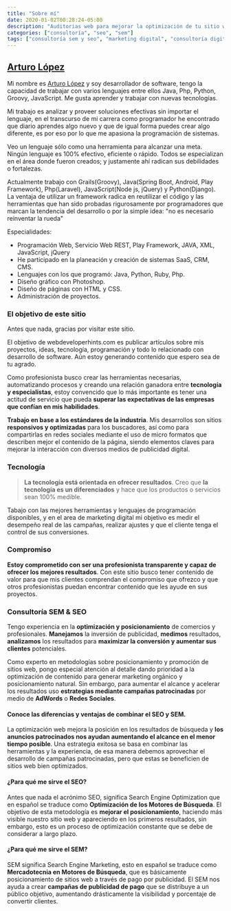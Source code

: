 ```yaml
---
title: "Sobre mí"
date: 2020-01-02T00:28:24-05:00
description: "Auditorias web para mejorar la optimización de tu sitio web, obtén más resultados de la publicidad digital."
categories: ["consultoría", "seo", "sem"]
tags: ["consultoría sem y seo", "marketing digital", "consultoría digital"]
---
```


## [Arturo López](https://arthurolg.com)

Mi nombre es [Arturo López](https://arthurolg.com) y soy desarrollador de software, tengo la capacidad de trabajar con varios lenguajes entre ellos Java, Php, Python, Groovy, JavaScript. Me gusta aprender y trabajar con nuevas tecnologías. 

Mi trabajo es analizar y proveer soluciones efectivas sin importar el lenguaje, en el transcurso de mi carrera como programador he encontrado que diario aprendes algo nuevo y que de igual forma puedes crear algo diferente, es por eso por lo que me apasiona la programación de sistemas.

Veo un lenguaje sólo como una herramienta para alcanzar una meta. Ningún lenguaje es 100% efectivo, eficiente o rápido. Todos se especializan en el área donde fueron creados; y justamente ahí radican sus debilidades o fortalezas.

Actualmente trabajo con Grails(Groovy), Java(Spring Boot, Android, Play Framework), Php(Laravel), JavaScript(Node js, jQuery) y Python(Django). La ventaja de utilizar un framework radica en reutilizar el código y las herramientas que han sido probadas rigurosamente por programadores que marcan la tendencia del desarrollo o por la simple idea: "no es necesario reinventar la rueda"

Especialidades:
- Programación Web, Servicio Web REST, Play Framework, JAVA, XML, JavaScript, jQuery
- He participado en la planeación y creación de sistemas SaaS, CRM, CMS.
- Lenguajes con los que programó: Java, Python, Ruby, Php.
- Diseño gráfico con Photoshop.
- Diseño de páginas con HTML y CSS.
- Administración de proyectos.

### El objetivo de este sitio

Antes que nada, gracias por visitar este sitio. 

El objetivo de webdeveloperhints.com es publicar artículos sobre mis proyectos, ideas, tecnología, programación y todo lo relacionado con desarrollo de software. Aún estoy generando contenido que espero sea de tu agrado.

Como profesionista busco crear las herramientas necesarias, automatizando procesos y creando una relación ganadora entre **tecnología y especialistas**, estoy convencido que lo más importante es tener una actitud de servicio que pueda **superar las expectativas de las empresas que confían en mis habilidades**.

**Trabajo en base a los estándares de la industria**. Mis desarrollos son sitios **responsivos y optimizadas** para los buscadores, así como para compartirlas en redes sociales mediante el uso de micro formatos que describen mejor el contenido de la página, siendo elementos claves para mejorar la interacción con diversos medios de publicidad digital.

### Tecnología

> **La tecnología está orientada en ofrecer resultados**. Creo que **la tecnología es un diferenciados** y hace que los productos o servicios sean 100% medible. 

Tabajo con las mejores herramientas y lenguajes de programación disponibles, y en el area de marketing digital mi objetivo es medir el desempeño real de las campañas, realizar ajustes y que el cliente tenga el control de sus conversiones.

### Compromiso

**Estoy comprometido con ser una profesionista transparente y capaz de ofrecer los mejores resultados**. Con este sitio busco tener contenido de valor para que mis clientes comprendan el compromiso que ofrezco y que otros profesionistas puedan encontrar contenido que les ayude en sus proyectos. 

### Consultoría SEM & SEO

Tengo experiencia en la **optimización y posicionamiento** de comercios y profesionales. **Manejamos** la inversión de publicidad, **medimos** resultados, **analizamos** los resultados para **maximizar la conversión y aumentar sus clientes** potenciales.

Como experto en metodologías sobre posicionamiento y promoción de sitios web, pongo especial atención al detalle dando prioridad a la optimización de contenido para generar marketing orgánico y posicionamiento natural. Sin embargo, para aumentar el alcance y acelerar los resultados uso **estrategias mediante campañas patrocinadas** por medio de **AdWords** o **Redes Sociales**.

#### Conoce las diferencias y ventajas de combinar el SEO y SEM.

La optimización web mejora la posición en los resultados de búsqueda y **los anuncios patrocinados nos ayudan aumentando el alcance en el menor tiempo posible**. Una estrategia exitosa se basa en combinar las herramientas y la experiencia, de esa manera debemos aprovechar el desarrollo de campañas patrocinadas, pero que estas se beneficien de sitios web bien optimizados.

#### ¿Para qué me sirve el SEO?

Antes que nada el acrónimo SEO, significa Search Engine Optimization que en español se traduce como **Optimización de los Motores de Búsqueda**. El objetivo de esta metodología es **mejorar el posicionamiento**, haciendo más visible nuestro sitio web y apareciendo en los primeros resultados, sin embargo, esto es un proceso de optimización constante que se debe de considerar a largo plazo.

#### ¿Para qué me sirve el SEM?

SEM significa Search Engine Marketing, esto en español se traduce como **Mercadotecnia en Motores de Búsqueda**, que es básicamente posicionamiento de sitios web a través de pago por publicidad. El SEM nos ayuda a crear **campañas de publicidad de pago** que se distribuye a un público objetivo, aumentando drásticamente la visibilidad y porcentaje de convertir clientes.

